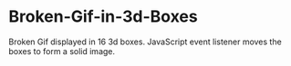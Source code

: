 # Broken-Gif-in-3d-Boxes
Broken Gif displayed in 16 3d boxes. JavaScript event listener moves the boxes to form a solid image.
